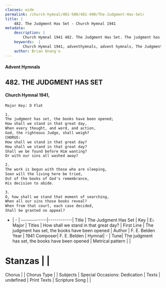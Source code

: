 ```yaml
---
classes: wide
permalink: /church-hymnal/401-500/481-490/The-Judgment-Has-Set/
title: |
    482. The Judgment Has Set - Church Hymnal 1941
metadata:
    description: |
        Church Hymnal 1941 482. The Judgment Has Set. The judgment has set, the books have been opened; How shall we stand in that great day, When every thought, and word, and action, God, the righteous Judge, shall weigh? CHORUS: How shall we stand in that great day? How shall we stand in that great day? Shall we be found before Him wanting? Or with our sins all washed away? 
    keywords:  |
        Church Hymnal 1941, adventhymnals, advent hymnals, The Judgment Has Set, The judgment has set, the books have been opened. How shall we stand in that great day?
    author: Brian Onang'o
---
```


#### Advent Hymnals
## 482. THE JUDGMENT HAS SET
####  Church Hymnal 1941,

```txt
Major Key: D Flat

1.
The judgment has set, the books have been opened;
How shall we stand in that great day,
When every thought, and word, and action,
God, the righteous Judge, shall weigh?
CHORUS:
How shall we stand in that great day?
How shall we stand in that great day?
Shall we be found before Him wanting?
Or with our sins all washed away?

2.
The work is begun with those who are sleeping,
Soon will the living here be tried,
Out of the books of God's remembrance,
His decision to abide.

3.
O, how shall we stand that moment of searching,
When all our sins those books reveal?
When from that court, each case decided,
Shall be granted no appeal?

```

- |   -  |
-------------|------------|
Title | The Judgment Has Set |
Key | E♭ Major |
Titles | How shall we stand in that great day? |
First Line | The judgment has set, the books have been opened |
Author | F. E. Belden
Year | 1941
Composer| F. E. Belden |
Hymnal|  - |
Tune| The judgment has set, the books have been opened |
Metrical pattern | |
# Stanzas |  |
Chorus |  |
Chorus Type |  |
Subjects | Special Occasions: Dedication |
Texts | undefined |
Print Texts | 
Scripture Song |  |
    
